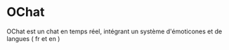 # OChat
OChat est un chat en temps réel, intégrant un système d'émoticones et de langues ( fr et en )
